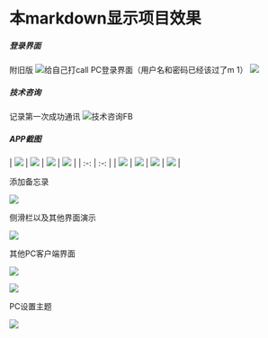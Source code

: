 # 本markdown显示项目效果

##### 登录界面

附旧版
![给自己打call](/GIF/给自己打call.gif)
PC登录界面（用户名和密码已经该过了m    1）
![](/GIF/PC登陆.gif)



##### 技术咨询

记录第一次成功通讯
![技术咨询FB](/GIF/技术咨询FB.gif)

##### APP截图

|    ![](/GIF/开始封面.png)   |   ![](/GIF/用户登陆界面.png)   |   ![](/GIF/每日首次登陆提示.png)   |   ![](/GIF/主界面.png)    |
| :-: | :-: |
|   ![](/GIF/上报界面.png)   |    ![](/GIF/添加备忘录.png)   |    ![](/GIF/设置界面.png)   |  ![](/GIF/分享.png)    |

添加备忘录

![](./GIF/备忘录.gif)

侧滑栏以及其他界面演示

![](/GIF/APP任意时期的日历控件展示2.gif)


其他PC客户端界面

![](/GIF/PC植物.png)

![](/GIF/PC员工.png)

PC设置主题

![](/GIF/PC设置.gif)


